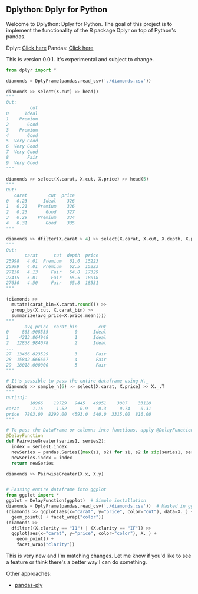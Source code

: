 ## Dplython: Dplyr for Python

Welcome to Dplython: Dplyr for Python.
The goal of this project is to implement the functionality of the R package Dplyr on top of Python's pandas.

Dplyr: [Click here](https://cran.rstudio.com/web/packages/dplyr/vignettes/introduction.html)
Pandas: [Click here](http://pandas.pydata.org/pandas-docs/stable/10min.html)

This is version 0.0.1. 
It's experimental and subject to change.

```python
from dplyr import *

diamonds = DplyFrame(pandas.read_csv('./diamonds.csv'))

diamonds >> select(X.cut) >> head()
"""
Out:
         cut
0      Ideal
1    Premium
2       Good
3    Premium
4       Good
5  Very Good
6  Very Good
7  Very Good
8       Fair
9  Very Good
"""

diamonds >> select(X.carat, X.cut, X.price) >> head(5)
"""
Out:
   carat        cut  price
0   0.23      Ideal    326
1   0.21    Premium    326
2   0.23       Good    327
3   0.29    Premium    334
4   0.31       Good    335
"""

diamonds >> dfilter(X.carat > 4) >> select(X.carat, X.cut, X.depth, X.price)
"""
Out:
       carat      cut  depth  price
25998   4.01  Premium   61.0  15223
25999   4.01  Premium   62.5  15223
27130   4.13     Fair   64.8  17329
27415   5.01     Fair   65.5  18018
27630   4.50     Fair   65.8  18531
"""

(diamonds >> 
  mutate(carat_bin=X.carat.round()) >> 
  group_by(X.cut, X.carat_bin) >> 
  summarize(avg_price=X.price.mean()))
"""
       avg_price  carat_bin        cut
0     863.908535          0      Ideal
1    4213.864948          1      Ideal
2   12838.984078          2      Ideal
...
27  13466.823529          3       Fair
28  15842.666667          4       Fair
29  18018.000000          5       Fair
"""

# It's possible to pass the entire dataframe using X._ 
diamonds >> sample_n(6) >> select(X.carat, X.price) >> X._.T
"""
Out[13]:
         18966    19729   9445   49951    3087    33128
carat     1.16     1.52     0.9    0.3     0.74    0.31
price  7803.00  8299.00  4593.0  540.0  3315.00  816.00
"""

# To pass the DataFrame or columns into functions, apply @DelayFunction
@DelayFunction
def PairwiseGreater(series1, series2):
  index = series1.index
  newSeries = pandas.Series([max(s1, s2) for s1, s2 in zip(series1, series2)])
  newSeries.index = index
  return newSeries

diamonds >> PairwiseGreater(X.x, X.y)


# Passing entire dataframe into ggplot
from ggplot import *
ggplot = DelayFunction(ggplot)  # Simple installation
diamonds = DplyFrame(pandas.read_csv('./diamonds.csv'))  # Masked in ggplot pkg
(diamonds >> ggplot(aes(x="carat", y="price", color="cut"), data=X._) + 
  geom_point() + facet_wrap("color"))
(diamonds >>
  dfilter((X.clarity == "I1") | (X.clarity == "IF")) >> 
  ggplot(aes(x="carat", y="price", color="color"), X._) + 
    geom_point() + 
    facet_wrap("clarity"))
```

This is very new and I'm matching changes. 
Let me know if you'd like to see a feature or think there's a better way I can do something.

Other approaches:
* [pandas-ply](http://pythonhosted.org/pandas-ply/)
